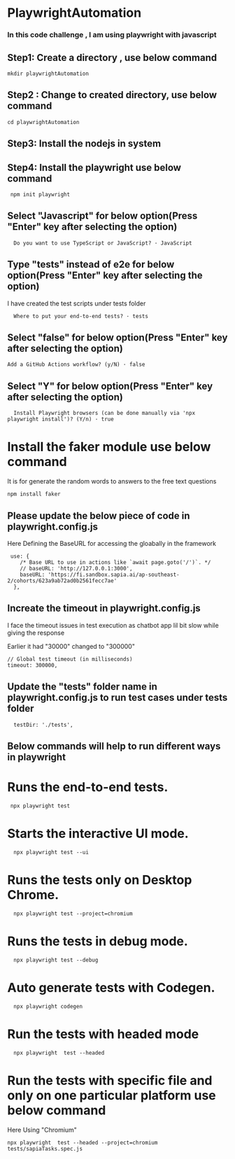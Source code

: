 # PlaywrightAutomation

### In this code challenge , I am using playwright with javascript
## Step1: Create a directory , use below command
 ```
 mkdir playwrightAutomation
 ```
 ## Step2 : Change to created directory, use below command

 ```
 cd playwrightAutomation
 ```
 ## Step3: Install the nodejs in system
 
 ## Step4: Install the playwright use below command
 ```
  npm init playwright
 ```
 ## Select "Javascript" for below option(Press "Enter" key after selecting the option)
  ```
    Do you want to use TypeScript or JavaScript? · JavaScript
  ```
 ## Type "tests" instead of e2e for below option(Press "Enter" key after selecting the option)
  I have created the test scripts under tests folder
```
  Where to put your end-to-end tests? · tests
```
## Select "false" for below option(Press "Enter" key after selecting the option)
```
Add a GitHub Actions workflow? (y/N) · false
```
## Select "Y" for below option(Press "Enter" key after selecting the option)
```
  Install Playwright browsers (can be done manually via 'npx playwright install')? (Y/n) · true
```
# Install the faker module use below command
It is for generate the random words  to answers to the free text questions
```
npm install faker
```
## Please update the below piece of code in playwright.config.js
Here Defining the BaseURL for accessing the gloabally in the framework
```
 use: {
    /* Base URL to use in actions like `await page.goto('/')`. */
    // baseURL: 'http://127.0.0.1:3000',
    baseURL: 'https://fi.sandbox.sapia.ai/ap-southeast-2/cohorts/623a9ab72ad0b2561fecc7ae'
  },

```

## Increate the timeout in  playwright.config.js
I face the timeout issues  in test execution as chatbot app lil bit slow while giving the response

Earlier it had "30000" changed to "300000"
```
// Global test timeout (in milliseconds)
timeout: 300000,
```
## Update the "tests" folder name in playwright.config.js to run test cases under tests folder
```
  testDir: './tests',
```
 ## Below commands will help to run different ways in playwright
 #  Runs the end-to-end tests. 
 ```
  npx playwright test
 ```
#  Starts the interactive UI mode.
```
  npx playwright test --ui
```
# Runs the tests only on Desktop Chrome. 
```
  npx playwright test --project=chromium
```   
# Runs the tests in debug mode.
```
  npx playwright test --debug
```
# Auto generate tests with Codegen.
  ```
    npx playwright codegen
  ```
# Run the tests with headed mode
```
  npx playwright  test --headed
```
# Run the tests with specific file and only on one particular platform use below command
Here Using "Chromium"
```
npx playwright  test --headed --project=chromium tests/sapiaTasks.spec.js
```





